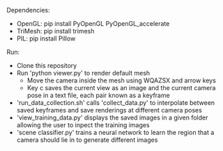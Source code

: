 Dependencies:
- OpenGL: pip install PyOpenGL PyOpenGL_accelerate
- TriMesh: pip install trimesh
- PIL: pip install Pillow

Run:
- Clone this repository
- Run 'python viewer.py' to render default mesh
    * Move the camera inside the mesh using WQAZSX and arrow keys
    * Key c saves the current view as an image and the current camera pose in a text file, each pair known as a keyframe
- 'run_data_collection.sh' calls 'collect_data.py' to interpolate between saved keyframes and save renderings at different camera poses
- 'view_training_data.py' displays the saved images in a given folder allowing the user to inpect the training images
- 'scene classifier.py' trains a neural network to learn the region that a camera should lie in to generate different images
